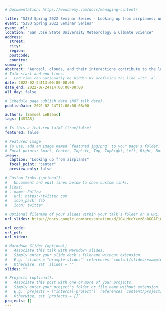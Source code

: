 ```yaml
---
# Documentation: https://wowchemy.com/docs/managing-content/

title: "SJSU Spring 2022 Seminar Series - Looking up from airplanes: understanding impact of aerosol and cloud on transmitted sunlight"
event: "SJSU Spring 2022 Seminar Series"
event_url:
location: "San José State University Meteorology & Climate Science"
address:
  street:
  city:
  region:
  postcode:
  country:
summary:
abstract: "Aerosol, clouds, and their interactions contribute to the largest uncertainties in predicting future climate and understanding atmospheric processes. Airborne sunphotometry and sky radiometry is able to quantify aerosol and cloud properties useful for disentangling atmospheric processes and reduce uncertainties by measuring these quantities directly in the atmosphere using research aircraft. I present here an overview of aerosol and cloud properties measured by the Spectrometer for Sky-Scanning, Sun-Tracking Atmospheric Research (4STAR), a hyperspectral airborne sunphotometer and sky radiometer. Examples presented here come from various field mission measurements. I will present basic measurement and retrieval techniques and how these measurements are used to answer some science questions. Examples presented here will be: contrasting estimates of cloud radiative effect of cirrus outflow from a tropical storm, quantifying the change in cloud properties crossing the sea ice edge in the Beaufort sea during sea ice minimum, quantifying the aerosol burden from biomass burning over clouds in the South East Atlantic, and accessing the consistency of aerosol optical depth as compared to aerosol size and color in the Korean peninsula."
# Talk start and end times.
#   End time can optionally be hidden by prefixing the line with `#`.
date: 2022-02-24T13:00:00-08:00
date_end: 2022-02-24T14:00:00-08:00
all_day: false

# Schedule page publish date (NOT talk date).
publishDate: 2022-02-24T12:00:00-08:00

authors: [Samuel LeBlanc]
tags: [4STAR]

# Is this a featured talk? (true/false)
featured: false

# Featured image
# To use, add an image named `featured.jpg/png` to your page's folder. 
# Focal points: Smart, Center, TopLeft, Top, TopRight, Left, Right, BottomLeft, Bottom, BottomRight.
image:
  caption: "Looking up from airplanes"
  focal_point: "center"
  preview_only: false

# Custom links (optional).
#   Uncomment and edit lines below to show custom links.
# links:
# - name: Follow
#   url: https://twitter.com
#   icon_pack: fab
#   icon: twitter

# Optional filename of your slides within your talk's folder or a URL.
url_slides: https://docs.google.com/presentation/d/1GzLMccYxxz8o0GOATi6u7OC7f4mrbhUl/edit?usp=sharing&ouid=116780447637661104644&rtpof=true&sd=true

url_code:
url_pdf:
url_video:

# Markdown Slides (optional).
#   Associate this talk with Markdown slides.
#   Simply enter your slide deck's filename without extension.
#   E.g. `slides = "example-slides"` references `content/slides/example-slides.md`.
#   Otherwise, set `slides = ""`.
slides: ""

# Projects (optional).
#   Associate this post with one or more of your projects.
#   Simply enter your project's folder or file name without extension.
#   E.g. `projects = ["internal-project"]` references `content/project/deep-learning/index.md`.
#   Otherwise, set `projects = []`.
projects: []
---
```

